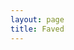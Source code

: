 ```yaml
---
layout: page
title: Faved
---
```


<script type="text/javascript" src="http://www.douban.com/service/badge/technommy/?selection=favorite&amp;picsize=small&amp;show=collection&amp;n=20&amp;hidelogo=on&amp;cat=book&amp;columns=5"></script>
